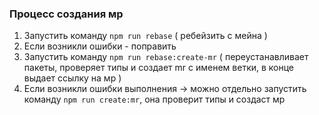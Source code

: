 ### Процесс создания мр
1. Запустить команду `npm run rebase` ( ребейзить с мейна )
2. Если возникли ошибки - поправить
3. Запустить команду `npm run rebase:create-mr` ( переустанавливает пакеты, проверяет типы и создает mr с именем ветки, в конце выдает ссылку на мр )
4. Если возникли ошибки выполнения -> можно отдельно запустить команду `npm run create:mr`, она проверит типы и создаст мр